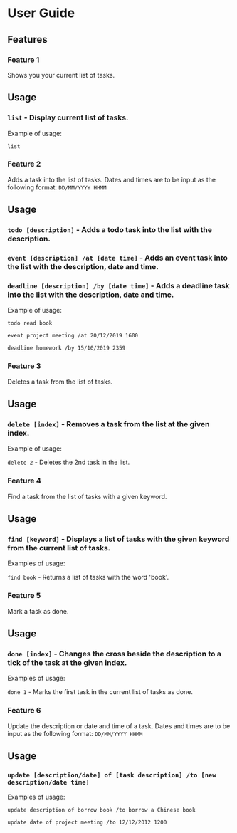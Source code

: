 # User Guide

## Features 

### Feature 1 
Shows you your current list of tasks.

## Usage

### `list` - Display current list of tasks.

Example of usage: 

`list`

### Feature 2
Adds a task into the list of tasks. Dates and times are to be input as the following format:
`DD/MM/YYYY HHMM`

## Usage

### `todo [description]` - Adds a todo task into the list with the description.

### `event [description] /at [date time]` - Adds an event task into the list with the description, date and time.
 
### `deadline [description] /by [date time]` - Adds a deadline task into the list with the description, date and time.

Example of usage: 

`todo read book`

`event project meeting /at 20/12/2019 1600`

`deadline homework /by 15/10/2019 2359`

### Feature 3
Deletes a task from the list of tasks.

## Usage

### `delete [index]` - Removes a task from the list at the given index.

Example of usage:

`delete 2` - Deletes the 2nd task in the list.

### Feature 4
Find a task from the list of tasks with a given keyword.

## Usage

### `find [keyword]` - Displays a list of tasks with the given keyword from the current list of tasks.

Examples of usage:

`find book` - Returns a list of tasks with the word 'book'.

### Feature 5
Mark a task as done.

## Usage

### `done [index]` - Changes the cross beside the description to a tick of the task at the given index.


Examples of usage:

`done 1` - Marks the first task in the current list of tasks as done.

### Feature 6
Update the description or date and time of a task. Dates and times are to be input as the following format:
`DD/MM/YYYY HHMM`


## Usage

### `update [description/date] of [task description] /to [new description/date time]`

Examples of usage:

`update description of borrow book /to borrow a Chinese book`

`update date of project meeting /to 12/12/2012 1200`
